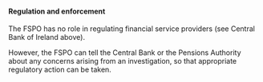 ####  Regulation and enforcement

The FSPO has no role in regulating financial service providers (see Central
Bank of Ireland above).

However, the FSPO can tell the Central Bank or the Pensions Authority about
any concerns arising from an investigation, so that appropriate regulatory
action can be taken.
